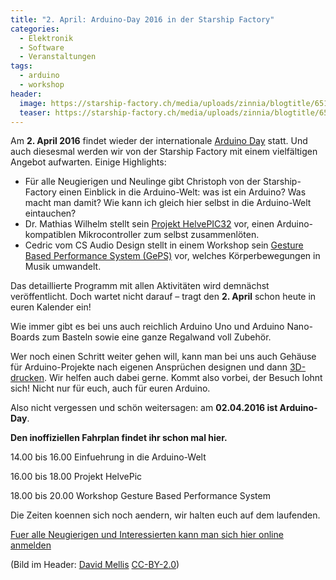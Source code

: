 ```yaml
---
title: "2. April: Arduino-Day 2016 in der Starship Factory"
categories:
  - Elektronik
  - Software
  - Veranstaltungen
tags:
  - arduino
  - workshop
header:
  image: https://starship-factory.ch/media/uploads/zinnia/blogtitle/6512280793_47e1bbff81_o.jpg
  teaser: https://starship-factory.ch/media/uploads/zinnia/blogtitle/6512280793_47e1bbff81_o.jpg
---
```


Am **2\. April 2016** findet wieder der internationale [Arduino Day](https://day.arduino.cc/#/) statt. Und auch diesesmal werden wir von der Starship Factory mit einem vielfältigen Angebot aufwarten. Einige Highlights:

- Für alle Neugierigen und Neulinge gibt Christoph von der Starship-Factory einen Einblick in die Arduino-Welt: was ist ein Arduino? Was macht man damit? Wie kann ich gleich hier selbst in die Arduino-Welt eintauchen?
- Dr. Mathias Wilhelm stellt sein [Projekt HelvePIC32](http://www.helvepic32.org/) vor, einen Arduino-kompatiblen Mikrocontroller zum selbst zusammenlöten.
- Cedric vom CS Audio Design stellt in einem Workshop sein [Gesture Based Performance System (GePS)](http://geps.synack.ch/) vor, welches Körperbewegungen in Musik umwandelt.

Das detaillierte Programm mit allen Aktivitäten wird demnächst veröffentlicht. Doch wartet nicht darauf – tragt den **2\. April** schon heute in euren Kalender ein!

Wie immer gibt es bei uns auch reichlich Arduino Uno und Arduino Nano-Boards zum Basteln sowie eine ganze Regalwand voll Zubehör.

Wer noch einen Schritt weiter gehen will, kann man bei uns auch Gehäuse für Arduino-Projekte nach eigenen Ansprüchen designen und dann [3D-drucken](https://wiki.starship-factory.ch/Equipment/3D-Drucker/). Wir helfen auch dabei gerne. Kommt also vorbei, der Besuch lohnt sich! Nicht nur für euch, auch für euren Arduino.

Also nicht vergessen und schön weitersagen: am **02.04.2016 ist Arduino-Day**.

**Den inoffiziellen Fahrplan findet ihr schon mal hier.**

14.00 bis 16.00 Einfuehrung in die Arduino-Welt

16.00 bis 18.00 Projekt HelvePic

18.00 bis 20.00 Workshop Gesture Based Performance System

Die Zeiten koennen sich noch aendern, wir halten euch auf dem laufenden.

[Fuer alle Neugierigen und Interessierten kann man sich hier online anmelden](mailto:workshops@lists.starship-factory.ch?subject=Arduinno%20Day%20vom%2002.04.2016&body=Hallo%20Zusammen%0A%0AGerne%20moechte%20ich%20am%20Arduino-Day%20teilnehmen%0A%0AIch%20bringe%20meinen%20eigenen%20Laptop%20mit%3A%20%20%20%20%20ja%2Fnein%0AIch%20moechte%20gerne%20einen%20Teller%20Spaghetti%20essen%20ja%2Fnein%0A%0AFreundliche%20Gruesse%20%0A%0A)

(Bild im Header: [David Mellis](https://www.flickr.com/photos/mellis/6512280793) [CC-BY-2.0](https://creativecommons.org/licenses/by/2.0/))
